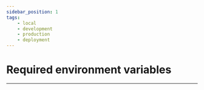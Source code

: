 ```yaml
---
sidebar_position: 1
tags: 
    - local
    - development
    - production
    - deployment
---
```


# Required environment variables
---
